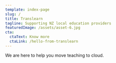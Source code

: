 ```yaml
---
template: index-page
slug: /
title: Translearn
tagline: Supporting NZ local education providers
featuredImage: /assets/asset-6.jpg
cta:
  ctaText: Know more
  ctaLink: /hello-from-translearn
---
```

We are here to help you move teaching to cloud.